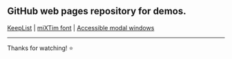 <h2>GitHub web pages repository for demos.</h2>


[KeepList](https://mixtim.github.io/KeepList/) | [miXTim font](https://mixtim.github.io/mixtim-font/index.html) | [Accessible modal windows](https://mixtim.github.io/accModals/index.html)
<br><hr>
Thanks for watching! ⭐
